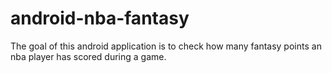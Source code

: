 # android-nba-fantasy
The goal of this android application is to check how many fantasy points an nba player has scored during a game.
